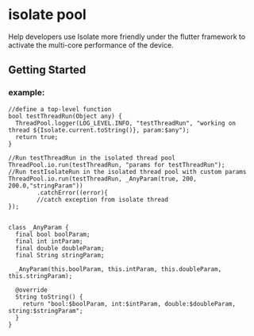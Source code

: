 # isolate pool
Help developers use Isolate more friendly under the flutter framework to activate the multi-core performance of the device.

## Getting Started
### example:
```
//define a top-level function
bool testThreadRun(Object any) {
  ThreadPool.logger(LOG_LEVEL.INFO, "testThreadRun", "working on thread ${Isolate.current.toString()}, param:$any");
  return true;
}

//Run testThreadRun in the isolated thread pool
ThreadPool.io.run(testThreadRun, "params for testThreadRun");
//Run testIsolateRun in the isolated thread pool with custom params
ThreadPool.io.run(testThreadRun, _AnyParam(true, 200, 200.0,"stringParam"))
        .catchError((error){
        //catch exception from isolate thread
});


class _AnyParam {
  final bool boolParam;
  final int intParam;
  final double doubleParam;
  final String stringParam;

  _AnyParam(this.boolParam, this.intParam, this.doubleParam, this.stringParam);

  @override
  String toString() {
    return "bool:$boolParam, int:$intParam, double:$doubleParam, string:$stringParam";
  }
}

```